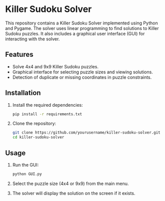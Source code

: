 # Killer Sudoku Solver

This repository contains a Killer Sudoku Solver implemented using Python and Pygame. The solver uses linear programming to find solutions to Killer Sudoku puzzles. It also includes a graphical user interface (GUI) for interacting with the solver.

## Features

- Solve 4x4 and 9x9 Killer Sudoku puzzles.
- Graphical interface for selecting puzzle sizes and viewing solutions.
- Detection of duplicate or missing coordinates in puzzle constraints.

## Installation

1. Install the required dependencies:
    ```bash
    pip install -r requirements.txt

2. Clone the repository:
   ```bash
   git clone https://github.com/yourusername/killer-sudoku-solver.git
   cd killer-sudoku-solver

## Usage
1. Run the GUI:
    ```bash
    python GUI.py

2. Select the puzzle size (4x4 or 9x9) from the main menu.

3. The solver will display the solution on the screen if it exists.